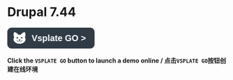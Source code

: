# Drupal 7.44

<a href="https://www.vsplate.com/?docker-compose=https://github.com/vsplate/dcenvs/drupal/7.44"><img alt="VSPLATE GO" src="https://raw.githubusercontent.com/vsplate/images/master/vsgo_btn.png" width="200px"></a>

**Click the `VSPLATE GO` button to launch a demo online / 点击`VSPLATE GO`按钮创建在线环境**